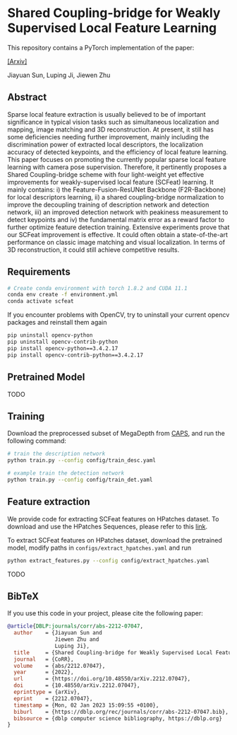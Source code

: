 # Shared Coupling-bridge for Weakly Supervised Local Feature Learning

This repository contains a PyTorch implementation of the paper:

<!-- [*Shared Coupling-bridge for Weakly Supervised Local Feature Learning*](https://sunjiayuanro.github.io/SCFeat/) -->
<!-- [[Project page]](https://sunjiayuanro.github.io/SCFeat/) -->
[[Arxiv]](https://arxiv.org/abs/2212.07047)

<!-- [Jiayuan Sun](),  -->
<!-- [Luping Ji](), -->
<!-- [Jiewen Zhu]()  -->
Jiayuan Sun,
Luping Ji,
Jiewen Zhu

<!-- TMM -->

## Abstract

Sparse local feature extraction is usually believed to be of important significance in typical vision tasks such as simultaneous localization and mapping, image matching and 3D reconstruction. At present, it still has some deficiencies needing further improvement, mainly including the discrimination power of extracted local descriptors, the localization accuracy of detected keypoints, and the efficiency of local feature learning. This paper focuses on promoting the currently popular sparse local feature learning with camera pose supervision. Therefore, it pertinently proposes a Shared Coupling-bridge scheme with four light-weight yet effective improvements for weakly-supervised local feature (SCFeat) learning. It mainly contains: i) the Feature-Fusion-ResUNet Backbone (F2R-Backbone) for local descriptors learning, ii) a shared coupling-bridge normalization to improve the decoupling training of description network and detection network, iii) an improved detection network with peakiness measurement to detect keypoints and iv) the fundamental matrix error as a reward factor to further optimize feature detection training. Extensive experiments prove that our SCFeat improvement is effective. It could often obtain a state-of-the-art performance on classic image matching and visual localization. In terms of 3D reconstruction, it could still achieve competitive results.


## Requirements
```bash
# Create conda environment with torch 1.8.2 and CUDA 11.1
conda env create -f environment.yml
conda activate scfeat
```
If you encounter problems with OpenCV, try to uninstall your current opencv packages and reinstall them again
```bash
pip uninstall opencv-python
pip uninstall opencv-contrib-python
pip install opencv-python==3.4.2.17
pip install opencv-contrib-python==3.4.2.17
```

## Pretrained Model
<!-- Pretrained model can be downloaded using this google drive [link]() -->
TODO

## Training
Download the preprocessed subset of MegaDepth from [CAPS](https://github.com/qianqianwang68/caps), and run the following command: 

```bash
# train the description network
python train.py --config config/train_desc.yaml
```

```bash
# example train the detection network
python train.py --config config/train_det.yaml
```

## Feature extraction
We provide code for extracting SCFeat features on HPatches dataset.
To download and use the HPatches Sequences, please refer to this [link](https://github.com/mihaidusmanu/d2-net/tree/master/hpatches_sequences).

To extract SCFeat features on HPatches dataset, download the pretrained model, modify paths in ```configs/extract_hpatches.yaml``` and run
```bash
python extract_features.py --config config/extract_hpatches.yaml
```

TODO

## BibTeX
If you use this code in your project, please cite the following paper:
```bibtex
@article{DBLP:journals/corr/abs-2212-07047,
  author    = {Jiayuan Sun and
               Jiewen Zhu and
               Luping Ji},
  title     = {Shared Coupling-bridge for Weakly Supervised Local Feature Learning},
  journal   = {CoRR},
  volume    = {abs/2212.07047},
  year      = {2022},
  url       = {https://doi.org/10.48550/arXiv.2212.07047},
  doi       = {10.48550/arXiv.2212.07047},
  eprinttype = {arXiv},
  eprint    = {2212.07047},
  timestamp = {Mon, 02 Jan 2023 15:09:55 +0100},
  biburl    = {https://dblp.org/rec/journals/corr/abs-2212-07047.bib},
  bibsource = {dblp computer science bibliography, https://dblp.org}
}
```

